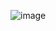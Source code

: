 ![image](https://github.com/NATRIST-0/Ethane_Spectro_Cal/assets/167151443/d2d5331b-d815-47f7-95d1-a9758b93e6ae)
